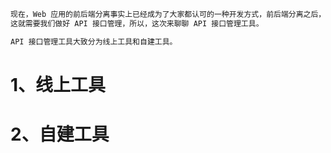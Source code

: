 ```java
现在，Web 应用的前后端分离事实上已经成为了大家都认可的一种开发方式，前后端分离之后，前端与后端都用接口（api）来沟通，
这就需要我们做好 API 接口管理，所以，这次来聊聊 API 接口管理工具。
```

```java
API 接口管理工具大致分为线上工具和自建工具。
```

# 1、线上工具



# 2、自建工具



